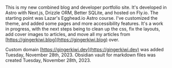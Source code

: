 This is my new combined blog and developer portfolio site. It's developed in Astro with Next.js, Drizzle ORM, Better SQLite, and hosted on Fly.io. The starting point was Lazar's Egghead.io Astro course. I've customized the theme, and added some pages and more accessibility features. It's a work in progress, with the next steps being to clean up the css, fix the layouts, add cover images to articles, and move all my articles from [https://gingerkiwi.blog](https://gingerkiwi.blog) over.

Custom domain [https://gingerkiwi.dev](https://gingerkiwi.dev) was added Tuesday, November 28th, 2023. Obsidian vault for markdown files was created Tuesday, November 28th, 2023.
